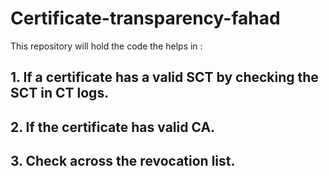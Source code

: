 # Certificate-transparency-fahad
This repository will hold the code the helps in :
## 1. If a certificate has a valid SCT by checking the SCT in CT logs.
## 2. If the certificate has valid CA.
## 3. Check across the revocation list.

